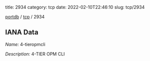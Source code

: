 title: 2934
category: tcp
date: 2022-02-10T22:46:10
slug: tcp/2934

[portdb](/) / [tcp](/category/tcp.html) / 2934


## IANA Data

_Name:_ 4-tieropmcli

_Description:_ 4-TIER OPM CLI


